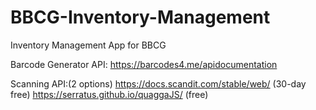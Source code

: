 # BBCG-Inventory-Management
Inventory Management App for BBCG

Barcode Generator API:
https://barcodes4.me/apidocumentation

Scanning API:(2 options)
https://docs.scandit.com/stable/web/ (30-day free)
https://serratus.github.io/quaggaJS/ (free)
